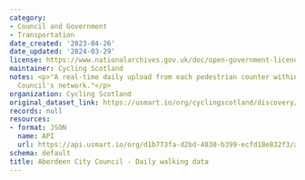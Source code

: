 ```yaml
---
category:
- Council and Government
- Transportation
date_created: '2023-04-26'
date_updated: '2024-03-29'
license: https://www.nationalarchives.gov.uk/doc/open-government-licence/version/3/
maintainer: Cycling Scotland
notes: <p>"A real-time daily upload from each pedestrian counter within Aberdeen City
  Council's network."</p>
organization: Cycling Scotland
original_dataset_link: https://usmart.io/org/cyclingscotland/discovery/discovery-view-detail/2d04de67-3e26-4fee-bb60-ad8c4d82e680
records: null
resources:
- format: JSON
  name: API
  url: https://api.usmart.io/org/d1b773fa-d2bd-4830-b399-ecfd18e832f3/a854dc99-f666-4cc4-b08d-644027e74f0c/1/urql
schema: default
title: Aberdeen City Council - Daily walking data
---
```

